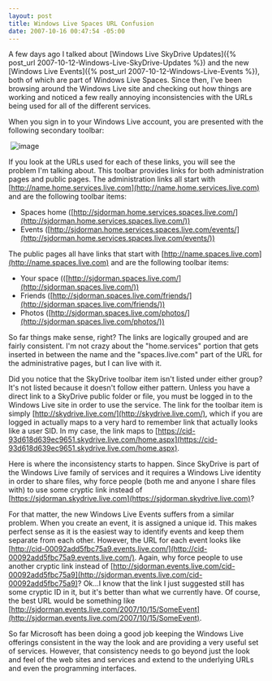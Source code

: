 ```yaml
---
layout: post
title: Windows Live Spaces URL Confusion
date: 2007-10-16 00:47:54 -05:00
---
```


A few days ago I talked about [Windows Live SkyDrive Updates]({% post_url 2007-10-12-Windows-Live-SkyDrive-Updates %}) and the new [Windows Live Events]({% post_url 2007-10-12-Windows-Live-Events %}), both of which are part of Windows Live Spaces. Since then, I've been browsing around the Windows Live site and checking out how things are working and noticed a few really annoying inconsistencies with the URLs being used for all of the different services.

When you sign in to your Windows Live account, you are presented with the following secondary toolbar:

 ![image](http://gwb.blob.core.windows.net/sdorman/WindowsLiveWriter/WindowsLiveSpacesURLConfusion_14239/image_3.png) 

If you look at the URLs used for each of these links, you will see the problem I'm talking about. This toolbar provides links for both administration pages and public pages. The administration links all start with [http://name.home.services.live.com](http://name.home.services.live.com) and are the following toolbar items:

* Spaces home ([http://sjdorman.home.services.spaces.live.com/](http://sjdorman.home.services.spaces.live.com/))
* Events ([http://sjdorman.home.services.spaces.live.com/events/](http://sjdorman.home.services.spaces.live.com/events/)) 

The public pages all have links that start with [http://name.spaces.live.com](http://name.spaces.live.com) and are the following toolbar items:

* Your space (([http://sjdorman.spaces.live.com/](http://sjdorman.spaces.live.com/))
* Friends ([http://sjdorman.spaces.live.com/friends/](http://sjdorman.spaces.live.com/friends/))
* Photos ([http://sjdorman.spaces.live.com/photos/](http://sjdorman.spaces.live.com/photos/)) 

So far things make sense, right? The links are logically grouped and are fairly consistent. I'm not crazy about the "home.services" portion that gets inserted in between the name and the "spaces.live.com" part of the URL for the administrative pages, but I can live with it. 

Did you notice that the SkyDrive toolbar item isn't listed under either group? It's not listed because it doesn't follow either pattern. Unless you have a direct link to a SkyDrive public folder or file, you must be logged in to the Windows Live site in order to use the service. The link for the toolbar item is simply [http://skydrive.live.com/](http://skydrive.live.com/), which if you are logged in actually maps to a very hard to remember link that actually looks like a user SID. In my case, the link maps to [https://cid-93d618d639ec9651.skydrive.live.com/home.aspx](https://cid-93d618d639ec9651.skydrive.live.com/home.aspx). 

Here is where the inconsistency starts to happen. Since SkyDrive is part of the Windows Live family of services and it requires a Windows Live identity in order to share files, why force people (both me and anyone I share files with) to use some cryptic link instead of [https://sjdorman.skydrive.live.com](https://sjdorman.skydrive.live.com)?

For that matter, the new Windows Live Events suffers from a similar problem. When you create an event, it is assigned a unique id. This makes perfect sense as it is the easiest way to identify events and keep them separate from each other. However, the URL for each event looks like [http://cid-00092add5fbc75a9.events.live.com/](http://cid-00092add5fbc75a9.events.live.com/). Again, why force people to use another cryptic link instead of [http://sjdorman.events.live.com/cid-00092add5fbc75a9](http://sjdorman.events.live.com/cid-00092add5fbc75a9)? Ok...I know that the link I just suggested still has some cryptic ID in it, but it's better than what we currently have. Of course, the best URL would be something like [http://sjdorman.events.live.com/2007/10/15/SomeEvent](http://sjdorman.events.live.com/2007/10/15/SomeEvent).

So far Microsoft has been doing a good job keeping the Windows Live offerings consistent in the way the look and are providing a very useful set of services. However, that consistency needs to go beyond just the look and feel of the web sites and services and extend to the underlying URLs and even the programming interfaces.

